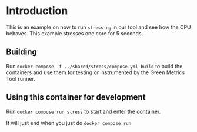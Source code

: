 # Introduction

This is an example on how to run `stress-ng` in our tool and see how the CPU behaves.
This example stresses one core for 5 seconds.

## Building

Run `docker compose -f ../shared/stress/compose.yml build` to build the containers and use them for testing or
instrumented by the Green Metrics Tool runner.

## Using this container for development

Run `docker compose run stress` to start and enter the container.

It will just end when you just do `docker compose run`
